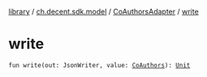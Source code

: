[library](../../index.md) / [ch.decent.sdk.model](../index.md) / [CoAuthorsAdapter](index.md) / [write](./write.md)

# write

`fun write(out: JsonWriter, value: `[`CoAuthors`](../-co-authors/index.md)`): `[`Unit`](https://kotlinlang.org/api/latest/jvm/stdlib/kotlin/-unit/index.html)
